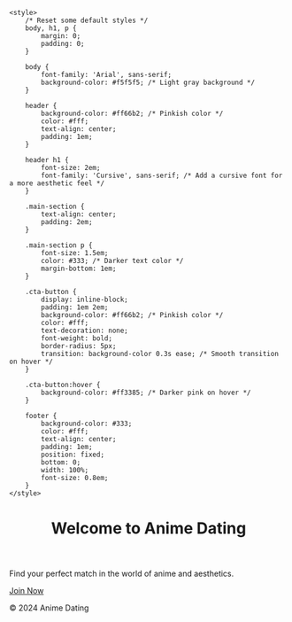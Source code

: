 <!DOCTYPE html>
<html lang="en">

<head>
    <meta charset="UTF-8">
    <meta name="viewport" content="width=device-width, initial-scale=1.0">
    <title>Anime Dating</title>

    <style>
        /* Reset some default styles */
        body, h1, p {
            margin: 0;
            padding: 0;
        }

        body {
            font-family: 'Arial', sans-serif;
            background-color: #f5f5f5; /* Light gray background */
        }

        header {
            background-color: #ff66b2; /* Pinkish color */
            color: #fff;
            text-align: center;
            padding: 1em;
        }

        header h1 {
            font-size: 2em;
            font-family: 'Cursive', sans-serif; /* Add a cursive font for a more aesthetic feel */
        }

        .main-section {
            text-align: center;
            padding: 2em;
        }

        .main-section p {
            font-size: 1.5em;
            color: #333; /* Darker text color */
            margin-bottom: 1em;
        }

        .cta-button {
            display: inline-block;
            padding: 1em 2em;
            background-color: #ff66b2; /* Pinkish color */
            color: #fff;
            text-decoration: none;
            font-weight: bold;
            border-radius: 5px;
            transition: background-color 0.3s ease; /* Smooth transition on hover */
        }

        .cta-button:hover {
            background-color: #ff3385; /* Darker pink on hover */
        }

        footer {
            background-color: #333;
            color: #fff;
            text-align: center;
            padding: 1em;
            position: fixed;
            bottom: 0;
            width: 100%;
            font-size: 0.8em;
        }
    </style>
</head>

<body>
    <header>
        <h1>Welcome to Anime Dating</h1>
    </header>
    <section class="main-section">
        <p>Find your perfect match in the world of anime and aesthetics.</p>
        <a href="/register" class="cta-button">Join Now</a>
    </section>
    <footer>
        <p>&copy; 2024 Anime Dating</p>
    </footer>
</body>

</html>
